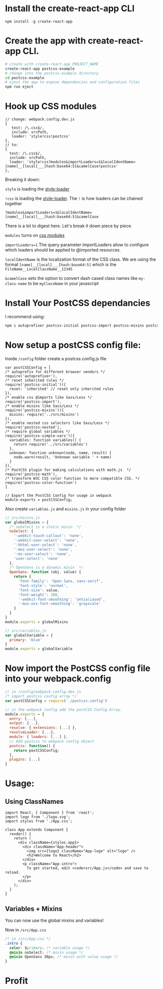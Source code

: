 # Install the create-react-app CLI
```
npm install -g create-react-app
```

# Create the app with create-react-app CLI.
```bash
# create with create-react-app PROJECT_NAME
create-react-app postcss-example
# change into the postcss-example directory
cd postcss-example
# eject the app to expose dependancies and configuration files
npm run eject
```

# Hook up CSS modules
```
// change: webpack.config.dev.js
{
   test: /\.css$/,
   include: srcPath,
   loader: 'style!css!postcss'
},
// to:
{
  test: /\.css$/,
  include: srcPath,
  loader: 'style!css?modules&importLoaders=1&localIdentName=[name]__[local]___[hash:base64:5]&camelCase!postcss'
},
```

Breaking it down:

`style` is loading the [style-loader](https://github.com/webpack/style-loader)

`!css` is loading the [style-loader](https://github.com/webpack/css-loader). The `!` is how loaders can be chained together

`?modules&importLoaders=1&localIdentName=[name]__[local]___[hash:base64:5]&camelCase`

There is a lot to digest here. Let's break it down piece by piece.

`modules` turns on [css modules](https://github.com/css-modules/css-modules)

`importLoaders=1` The query parameter importLoaders allow to configure which loaders should be applied to @imported resources.

`localIdentName` is the localization format of the CSS class. We are using the format `[name]__[local]___[hash:base64:5]` which is the `FileName__LocalClassName__12345`

`&camelCase` sets the option to convert dash cased class names like `my-class-name` to be `myClassName` in your javascript

# Install Your PostCSS dependancies

I recommend using:

```bash
npm i autoprefixer postcss-initial postcss-import postcss-mixins postcss-nested postcss-simple-vars postcss-math postcss-color-function --save-dev
```

# Now setup a postCSS config file:

Inside `/config` folder create a postcss.config.js file
```
var postCSSConfig = [
/* autoprefix for different browser vendors */
require('autoprefixer'),
/* reset inherited rules */
require('postcss-initial')({
  reset: 'inherited' // reset only inherited rules
}),
/* enable css @imports like Sass/Less */
require('postcss-import'),
/* enable mixins like Sass/Less */
require('postcss-mixins')({
  mixins: require('../src/mixins')
}),
/* enable nested css selectors like Sass/Less */
require('postcss-nested'),
/* require global variables */
require('postcss-simple-vars')({
  variables: function variables() {
    return require('../src/variables')
  },
  unknown: function unknown(node, name, result) {
    node.warn(result, 'Unknown variable ' + name)
  }
}),
/* PostCSS plugin for making calculations with math.js  */
require('postcss-math'),
/* transform W3C CSS color function to more compatible CSS. */
require('postcss-color-function')
]

// Export the PostCSS Config for usage in webpack
module.exports = postCSSConfig;
```

Also create `variables.js` and `mixins.js` in your config folder

```js
// src/mixins.js
var globalMixins = {
  /* noSelect is a static mixin  */
  noSelect: {
    '-webkit-touch-callout': 'none',
    '-webkit-user-select': 'none',
    '-khtml-user-select': 'none',
    '-moz-user-select': 'none',
    '-ms-user-select': 'none',
    'user-select': 'none'
  },
  /* OpenSans is a dynamic mixin  */
  OpenSans: function (obj, value) {
    return {
      'font-family': 'Open Sans, sans-serif',
      'font-style': 'normal',
      'font-size': value,
      'font-weight': 200,
      '-webkit-font-smoothing': 'antialiased',
      '-moz-osx-font-smoothing': 'grayscale'
    }
  }
}
module.exports = globalMixins
```

```js
// src/variables.js
var globalVariable = {
  primary: 'blue'
}
module.exports = globalVariable
```

# Now import the PostCSS config file into your webpack.config

```js
// in /config/webpack.config.dev.js
/* import postcss config array */
var postCSSConfig = require('./postcss.config')

// in the webpack config add the postCSS Config Array.
module.exports = {
  entry: [...],
  output: {...},
  resolve: { extensions: [...] },
  resolveLoader: {...},
  module: { loaders: [...] },
  // Add postcss to webpack config object
  postcss: function() {
    return postCSSConfig;
  },
  plugins: [...]
}
```

# Usage:

## Using ClassNames

```
import React, { Component } from 'react';
import logo from './logo.svg';
import styles from './App.css';

class App extends Component {
  render() {
    return (
      <div className={styles.app}>
        <div className="App-header">
          <img src={logo} className="App-logo" alt="logo" />
          <h2>Welcome to React</h2>
        </div>
        <p className="App-intro">
          To get started, edit <code>src/App.js</code> and save to reload.
        </p>
      </div>
    );
  }
}
```

## Variables + Mixins

You can now use the global mixins and variables!

Now in `/src/App.css`

```css
/* in /src/App.css */
.intro {
  color: $primary; /* variable usage */
  @mixin noSelect; /* mixin usage */
  @mixin OpenSans 30px; /* mixin with value usage */
}
```

# Profit

